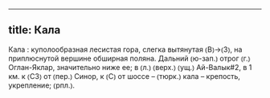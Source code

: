 
---
title: Кала
---
Кала
: куполообразная лесистая гора, слегка вытянутая ⦅В⦆→⦅З⦆, на приплюснутой вершине обширная поляна. Дальний ⦅ю-зап.⦆ отрог ⦅г.⦆ Оглан-Яклар, значительно ниже ее; в ⦅л.⦆ ⦅верх.⦆ ⦅ущ.⦆ Ай-Валык#2, в 1 км. к ⦅СЗ⦆ от ⦅пер.⦆ Синор, к ⦅С⦆ от шоссе – ⦅тюрк.⦆ кала – крепость, укрепление; ⦅рпл.⦆.
